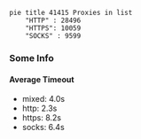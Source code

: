 
```mermaid
pie title 41415 Proxies in list
    "HTTP" : 28496
    "HTTPS": 10059
    "SOCKS" : 9599
```

### Some Info
#### Average Timeout

- mixed: 4.0s
- http: 2.3s
- https: 8.2s
- socks: 6.4s